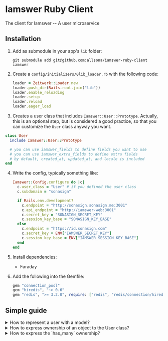 # Iamswer Ruby Client

The client for Iamswer -- A user microservice

## Installation

1. Add as submodule in your app's `lib` folder:

   ```
   git submodule add git@github.com:allsona/iamswer-ruby-client iamswer
   ```

2. Create a `config/initializers/0lib_loader.rb` with the following code:

   ```ruby
   loader = Zeitwerk::Loader.new
   loader.push_dir(Rails.root.join("lib"))
   loader.enable_reloading
   loader.setup
   loader.reload
   loader.eager_load
   ```

3. Creates a user class that includes `Iamswer::User::Prototype`. Actually, this is an optional step, but is considered a good practice, so that you can customize the `User` class anyway you want.

  ```rb
  class User
    include Iamswer::User::Prototype

    # you can use iamswer_fields to define fields you want to use
    # you can use iamswer_extra_fields to define extra fields
    # by default, created_at, updated_at, and locale is included
  end
  ```

4. Write the config, typically something like:

   ```rb
   Iamswer::Config.configure do |c|
     c.user_class = "User" # if you defined the user class
     c.subdomain = "sonasign"

     if Rails.env.development?
       c.endpoint = "http://sonasign.sonasign.me:3001"
       c.api_endpoint = "http://iamswer-web:3001"
       c.secret_key = "SONASIGN_SECRET_KEY"
       c.session_key_base = "SONASIGN_KEY_BASE"
     else
       c.endpoint = "https://id.sonasign.com"
       c.secret_key = ENV["IAMSWER_SECRET_KEY"]
       c.session_key_base = ENV["IAMSWER_SESSION_KEY_BASE"]
     end
   end
   ```

5. Install dependencies:
   - Faraday

6. Add the following into the Gemfile:

   ```ruby
   gem "connection_pool"
   gem "hiredis", "~> 0.6"
   gem "redis", ">= 3.2.0", require: ["redis", "redis/connection/hiredis"]
   ```

## Simple guide

<details>
  <summary>How to represent a user with a model?</summary>
  <p>

  ```ruby
  class User
    include Iamswer::User::Prototype

    # list the native fields you would like to use
    iamswer_fields :id,
      :email,
      :name

    # list the additional extra fields
    iamswer_extra_fields :is_public
  end
  ```

  </p>
</details>


<details>
  <summary>How to express ownership of an object to the User class?</summary>
  <p>
  We can use `owned_by`. Let's assume an `Organization` is owner by a user, we can express that as follows:

  ```ruby
  class Organization
    include Iamswer::User::Belonging

    owned_by User
  end
  ```

  We may also define the relationship as follows:

  ```ruby
  owned_by User, field_name: :owner
  ```

  </p>

  Note: ensure you have created the `User` model class!
</details>


<details>
  <summary>How to express the `has_many` ownership?</summary>
  <p>
  We simply use `has_many` on the `User` class as follows:

  ```ruby
  class User
    include Iamswer::User::Prototype

    has_many :organizations
  end
  ```

  </p>
</details>
